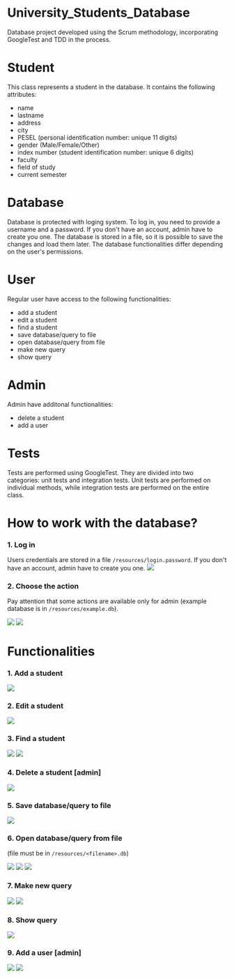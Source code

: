 # University_Students_Database
Database project developed using the Scrum methodology, incorporating GoogleTest and TDD in the process.

# Student
This class represents a student in the database. It contains the following attributes:
- name
- lastname
- address
- city
- PESEL (personal identification number: unique 11 digits)
- gender (Male/Female/Other)
- index number (student identification number: unique 6 digits)
- faculty
- field of study
- current semester

# Database
Database is protected with loging system. To log in, you need to provide a username and a password. If you don't have an account, admin have to create you one. The database is stored in a file, so it is possible to save the changes and load them later. The database functionalities differ depending on the user's permissions.

# User
Regular user have access to the following functionalities:
- add a student
- edit a student
- find a student
- save database/query to file
- open database/query from file
- make new query
- show query

# Admin
Admin have additonal functionalities:
- delete a student
- add a user

# Tests
Tests are performed using GoogleTest. They are divided into two categories: unit tests and integration tests. Unit tests are performed on individual methods, while integration tests are performed on the entire class.

# How to work with the database?

### 1. Log in
Users credentials are stored in a file ```/resources/login.password```. If you don't have an account, admin have to create you one.
<img src="images/login.png">
### 2. Choose the action
Pay attention that some actions are available only for admin (example database is in ```/resources/example.db```).

<img src="images/user_menu.png">
<img src="images/admin_menu.png">

# Functionalities

### 1. Add a student
<img src="images/add_Student.png">

### 2. Edit a student
<img src="images/edit_Student.png">

### 3. Find a student
<img src="images/find_Student.png"> <img src="images/find_Student_error.png">

### 4. Delete a student [admin]
<img src="images/delete_Student.png">

### 5. Save database/query to file
<img src="images/save_to_file.png">

### 6. Open database/query from file
(file must be in ```/resources/<filename>.db```)

<img src="images/load_from_file.png">
<img src="images/load_from_file_error_1.png">
<img src="images/load_from_file_error_2.png">

### 7. Make new query
<img src="images/make_query.png"> <img src="images/make_query_empty.png">

### 8. Show query
<img src="images/show_query.png">

### 9. Add a user [admin]
<img src="images/add_user.png"> <img src="images/add_user_error.png">
